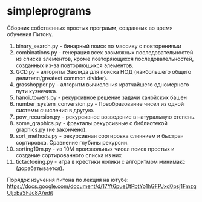 # simpleprograms

Сборник собственных простых программ, созданных во время обучения Питону.

1. binary_search.py - бинарный поиск по массиву с повторениями
1. combinations.py - генерация всех возможных последовательностей из списка элементов, кроме повторяющихся последовательностей, созданных из-за повторяющихся элементов.
1. GCD.py - алгоритм Эвклида для поиска НОД (наибольшего общего делителя/greatest common divider).
1. grasshopper.py - алгоритм вычисления кратчайшего одномерного пути кузнечика.
1. hanoi_towers.py - рекурсивное решение задачи ханойских башен
1. number_system_conversion.py - Преобразование чисел из одной системы счисления в другую.
1. pow_recursion.py - рекурсивное возведение в натуральную степень.
1. some_graphics.py - фракталы рекурсивные с библиотекой graphics.py (не закончено).
1. sort_methods.py - рекурсивная сортировка слиянием и быстрая сортировка. Сравнение глубины рекурсии.
1. sorting10m.py - из 10М произвольных чисел поиск простых и создание сортированного списка из них
1. tictactoeing.py - игра в крестики нолики с алгоритмом минимакс (дорабатывается).


Порядок изучения питона по лекция на ютубе:
https://docs.google.com/document/d/17Yt6pueDtPbtYo1hGFPJxd0psj1FmzqUljxEaSFJc8A/edit
